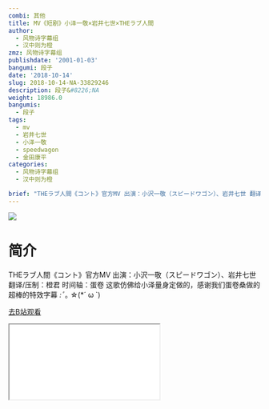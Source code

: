 ```yaml
---
combi: 其他
title: MV《短剧》小泽一敬×岩井七世×THEラブ人間
author:
  - 风物诗字幕组
  - 汉中则为橙
zmz: 风物诗字幕组
publishdate: '2001-01-03'
bangumi: 段子
date: '2018-10-14'
slug: 2018-10-14-NA-33829246
description: 段子&#8226;NA
weight: 18986.0
bangumis: 
  - 段子
tags:
  - mv
  - 岩井七世
  - 小泽一敬
  - speedwagon
  - 金田康平
categories:
  - 风物诗字幕组
  - 汉中则为橙

brief: "THEラブ人間《コント》官方MV 出演：小沢一敬（スピードワゴン）、岩井七世 翻译/压制：橙君 时间轴：蛋卷 这歌仿佛给小泽量身定做的，感谢我们蛋卷桑做的超棒的特效字幕 *:ﾟ*｡ ☆(*´ ω `)"
---
```

![](https://i.imgur.com/3SKh5P0.jpg)
# 简介  
THEラブ人間《コント》官方MV
出演：小沢一敬（スピードワゴン）、岩井七世
翻译/压制：橙君 时间轴：蛋卷
这歌仿佛给小泽量身定做的，感谢我们蛋卷桑做的超棒的特效字幕 *:ﾟ*｡ ☆(*´ ω `)  

[去B站观看](https://www.bilibili.com/video/av33829246/)
<div class ="resp-container"><iframe class="testiframe" src="//player.bilibili.com/player.html?aid=33829246"", scrolling="no", allowfullscreen="true" > </iframe></div> 
